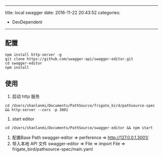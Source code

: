 ----
title: local swagger
date: 2016-11-22 20:43:52
categories:
- DevDependent
----
## 配置
```
npm install http-server -g
git clone https://github.com/swagger-api/swagger-editor.git
cd swagger-editor
npm install
```

## 使用
1. 启动 http 服务
  ```
  cd /Users/shanlanmi/Documents/PathSource/frigate_bird/pathsource-spec && http-server --cors -p 3001
  ```
1. start editor
  ```
  cd /Users/shanlanmi/Documents/PathSource/swagger-editor && npm start
  ```
1. 配置Base Path
  swagger-editor => perference => http://127.0.0.1.3001/
1. 导入本地 API 文件
  swagger-editor => File => import File =>
  frigate_bird/pathsource-spec/main.yaml



